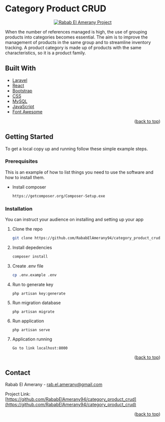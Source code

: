 <div id="top"></div>

# Category Product CRUD

<p align="center">
<a href="https://github.com/RababElAmerany94/category_product_crud">
<img  alt="Rabab El Amerany Project" title="Rabab Project" src="https://github.com/RababElAmerany94/category_product_crud/blob/main/resources/image/gestion_produit_categorie.PNG" />
</a>
</p>

<p align="left">
When the number of references managed is high, the use of grouping products into categories becomes essential. The aim is to improve the management of products in the same group and to streamline inventory tracking.
A product category is made up of products with the same characteristics, so it is a product family.
</p>

## Built With

* [Laravel](https://laravel.com)
* [React](https://reactjs.org)
* [Bootstrap](https://getbootstrap.com)
* [CSS](https://www.css-com.com/)
* [MySQL](https://www.mysql.com)
* [JavaScript](https://www.javascript.com)
* [Font Awesome](https://fontawesome.com)

<p align="right">(<a href="#top">back to top</a>)</p>

<!-- GETTING STARTED -->

## Getting Started

To get a local copy up and running follow these simple example steps.

### Prerequisites

This is an example of how to list things you need to use the software and how to install them.
  
* Install composer
  ```sh
  https://getcomposer.org/Composer-Setup.exe
  ```
  
### Installation

You can instruct your audience on installing and setting up your app

1. Clone the repo
   ```sh
   git clone https://github.com/RababElAmerany94/category_product_crud
   ```
3. Install depedencies
   ```sh
   composer install
   ```
4. Create .env file
   ```sh
   cp .env.example .env
   ```
5. Run to generate key
   ```localhost
   php artisan key:generate
   ```

5. Run migration database
   ```localhost
   php artisan migrate
   ```

5. Run application
   ```localhost
   php artisan serve
   ```

5. Application running
   ```localhost
   Go to link localhost:8000
   ```

<p align="right">(<a href="#top">back to top</a>)</p>

<!-- CONTACT -->
## Contact

Rabab El Amerany - rab.el.amerany@gmail.com

Project Link: [https://github.com/RababElAmerany94/category_product_crud](https://github.com/RababElAmerany94/category_product_crud)

<p align="right">(<a href="#top">back to top</a>)</p>

